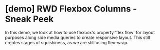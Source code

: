 # [demo] RWD Flexbox Columns - Sneak Peek

In this demo, we look at how to use flexbox's property 'flex flow' for layout purposes along side media queries to create responsive layout. This still creates stages of squishiness, as we are still using flex-wrap. 
